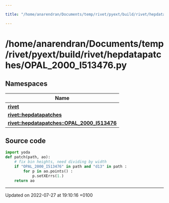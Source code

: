 ```yaml
---

title: "/home/anarendran/Documents/temp/rivet/pyext/build/rivet/hepdatapatches/OPAL_2000_I513476.py"

---
```


# /home/anarendran/Documents/temp/rivet/pyext/build/rivet/hepdatapatches/OPAL_2000_I513476.py



## Namespaces

| Name           |
| -------------- |
| **[rivet](http://example.org/namespaces/namespacerivet/)**  |
| **[rivet::hepdatapatches](http://example.org/namespaces/namespacerivet_1_1hepdatapatches/)**  |
| **[rivet::hepdatapatches::OPAL_2000_I513476](http://example.org/namespaces/namespacerivet_1_1hepdatapatches_1_1opal__2000__i513476/)**  |




## Source code

```python
import yoda
def patch(path, ao):
    # fix bin heights, need dividing by width
    if "OPAL_2000_I513476" in path and "d13" in path :
        for p in ao.points() :
            p.setXErrs(1.)
    return ao
```


-------------------------------

Updated on 2022-07-27 at 19:10:16 +0100

